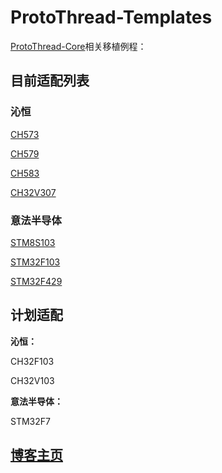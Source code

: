 # ProtoThread-Templates

[ProtoThread-Core](https://github.com/smartmx/ProtoThread-Core)相关移植例程：

## 目前适配列表

### 沁恒

[CH573](https://github.com/smartmx/ProtoThread-Templates/tree/main/CH573_PT_Template)

[CH579](https://github.com/smartmx/ProtoThread-Templates/tree/main/CH579_PT_Template)

[CH583](https://github.com/smartmx/ProtoThread-Templates/tree/main/CH583_PT_Template)

[CH32V307](https://github.com/smartmx/ProtoThread-Templates/tree/main/CH32V307_PT_Template)

### 意法半导体

[STM8S103](https://github.com/smartmx/ProtoThread-Templates/tree/main/STM8S103F3P6_PT_Template)

[STM32F103](https://github.com/smartmx/ProtoThread-Templates/tree/main/STM32F103C8T6_PT_Template)

[STM32F429](https://github.com/smartmx/ProtoThread-Templates/tree/main/STM32F429IGT6_PT_Template)

## 计划适配

**沁恒：**

CH32F103

CH32V103

**意法半导体：**

STM32F7

## [博客主页](https://blog.maxiang.vip/)
